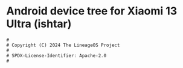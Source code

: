 # Android device tree for Xiaomi 13 Ultra (ishtar)

```
#
# Copyright (C) 2024 The LineageOS Project
#
# SPDX-License-Identifier: Apache-2.0
#
```
